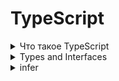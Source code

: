 # TypeScript

<details>

  <summary>Что такое TypeScript</summary>

_**TypeScript**_:  это язык программирования, который является расширением языка JavaScript, разработанный и поддерживаемый компанией Microsoft. TypeScript предоставляет статическую типизацию, что означает, что вы можете указывать типы переменных, параметров функций, возвращаемых значений и других элементов кода. Это помогает обнаруживать ошибки на этапе компиляции, что облегчает разработку и поддержку крупных приложений.

TypeScript компилируется в обычный JavaScript, поэтому его код может быть выполнен в любом современном браузере или на сервере, который поддерживает JavaScript.

_**Основные преимущества TypeScript**_:

_**Статическая типизация**_: Обнаружение ошибок на этапе компиляции и улучшение автодокументации кода.

_**Улучшенная поддержка IDE**_: TypeScript интегрирован с многими современными IDE, что упрощает разработку и рефакторинг кода.

_**Легкость масштабирования**_: Статическая типизация делает код более предсказуемым и легче поддерживаемым, особенно в крупных проектах.

_**Совместимость с JavaScript**_: TypeScript совместим с существующим JavaScript кодом, что позволяет постепенно внедрять его в проекты.

_**Расширенный функционал**_: TypeScript предлагает дополнительные возможности, такие как интерфейсы, перечисления, декораторы и т.д., что делает разработку более удобной и эффективной.

</details>

<details>

   <summary>Types and Interfaces</summary>

_**TypeScript**_:  типы и интерфейсы представляют собой способы определения формы данных, которые могут использоваться в коде.

TypeScript компилируется в обычный JavaScript, поэтому его код может быть выполнен в любом современном браузере или на сервере, который поддерживает JavaScript.

_**Типы (Types)**_:

 * Определяют набор возможных значений и операций, которые можно выполнить с переменной.
 * Позволяют задать конкретный тип данных для переменной (например, число, строка, булево значение и т. д.).
 * TypeScript может использовать типы для статической проверки типов во время компиляции кода.
 * Примеры:
```js
let age: number = 25;
let name: string = "John";
```
_**Интерфейсы (Interfaces)**_: 

* Определяют структуру или форму объекта и его членов (свойств и методов).
* Используются для описания формата объекта без определения его реализации.
* Позволяют создавать объекты, которые соответствуют определенной структуре.
* TypeScript проверяет, что объект соответствует интерфейсу во время компиляции.
* Пример:
```js
interface Person {
    name: string;
    age: number;
}

let person: Person = {
    name: "John",
    age: 25
};
```

_**Разница:**_: 

* Типы обычно используются для определения типов простых переменных или объектов, тогда как интерфейсы определяют структуру объекта.
* Интерфейсы могут быть расширены (extended), что позволяет создавать более сложные структуры данных, в то время как типы не могут.
* При работе с объектами часто предпочтительнее использовать интерфейсы, чтобы обеспечить более читаемый и понятный код. Типы чаще используются для работы с примитивными данными.
* В некоторых случаях, особенно при работе с библиотеками или фреймворками, интерфейсы могут быть более удобны, так как они могут расширяться и имплементироваться, обеспечивая более гибкую структуру кода.

</details>


<details>

  <summary>infer</summary>

_**infer**_:  В TypeScript ключевое слово infer используется в контексте обобщений (generics) для вывода типов. Это позволяет автоматически определить тип данных на основе переданных значений. Обычно infer используется внутри ключевого слова extends в обобщении.

_**Пример использования infer**_:
```js
type ExtractReturnType<T> = T extends (...args: any[]) => infer R ? R : never;

function exampleFunction(): string {
  return "Hello, TypeScript!";
}

type ResultType = ExtractReturnType<typeof exampleFunction>; // Тип ResultType будет string

```
В приведенном выше примере ExtractReturnType - это обобщенный тип, который принимает функцию в качестве параметра (T). С использованием infer мы проверяем, является ли T функцией (через T extends (...args: any[]) => infer R). Если это так, то тип R (возвращаемый тип функции) присваивается типу ResultType.

Таким образом, ResultType станет типом возвращаемого значения функции exampleFunction, в данном случае - string.
</details>



